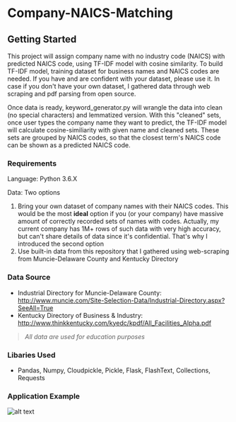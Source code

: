 # Company-NAICS-Matching

## Getting Started
This project will assign company name with no industry code (NAICS) with predicted NAICS code, using TF-IDF model with cosine similarity. To build TF-IDF model, training dataset for business names and NAICS codes are needed. If you have and are confident with your dataset, please use it. In case if you don't have your own dataset, I gathered data through web scraping and pdf parsing from open source.

Once data is ready, keyword_generator.py will wrangle the data into clean (no special characters) and lemmatized version. With this "cleaned" sets, once user types the company name they want to predict, the TF-IDF model will calculate cosine-similiarity with given name and cleaned sets. These sets are grouped by NAICS codes, so that the closest term's NAICS code can be shown as a predicted NAICS code.

### Requirements
Language: Python 3.6.X

Data: Two options
1. Bring your own dataset of company names with their NAICS codes. This would be the most **ideal** option if you (or your company) have massive amount of correctly recorded sets of names with codes. Actually, my current company has 1M+ rows of such data with very high accuracy, but can't share details of data since it's confidential. That's why I introduced the second option
2. Use built-in data from this repository that I gathered using web-scraping from Muncie-Delaware County and Kentucky Directory

### Data Source
* Industrial Directory for Muncie-Delaware County: http://www.muncie.com/Site-Selection-Data/Industrial-Directory.aspx?SeeAll=True
* Kentucky Directory of Business & Industry: http://www.thinkkentucky.com/kyedc/kpdf/All_Facilities_Alpha.pdf

> *All data are used for education purposes*

### Libaries Used
* Pandas, Numpy, Cloudpickle, Pickle, Flask, FlashText, Collections, Requests

### Application Example
![alt text](https://github.com/dhyoon0527/Industry-Classification/blob/master/Application%20Example.png)

